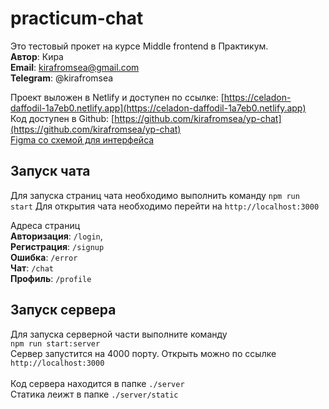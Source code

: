 # practicum-chat

Это тестовый прокет на курсе Middle frontend в Практикум. <br />
**Автор**: Кира <br />
**Email**: kirafromsea@gmail.com <br />
**Telegram**: @kirafromsea <br />

Проект выложен в Netlify и доступен по ссылке: [https://celadon-daffodil-1a7eb0.netlify.app](https://celadon-daffodil-1a7eb0.netlify.app) <br />
Код доступен в Github: [https://github.com/kirafromsea/yp-chat](https://github.com/kirafromsea/yp-chat)<br />
[Figma со схемой для интерфейса](https://www.figma.com/file/QIhlqZO3GESCoKdrnEtt1g/Practicum-Chat?type=design&node-id=52%3A5&mode=design&t=EnUKi7uLkMg9EJvq-1)

## Запуск чата
Для запуска страниц чата необходимо выполнить команду
```npm run start```
Для открытия чата необходимо перейти на ```http://localhost:3000```

Адреса страниц <br />
**Авторизация**: ```/login```, <br />
**Регистрация**: ```/signup``` <br />
**Ошибка**: ```/error```<br />
**Чат**: ```/chat``` <br /> 
**Профиль**: ```/profile```<br />

## Запуск сервера
Для запуска серверной части выполните команду <br />
```npm run start:server```<br />
Сервер запустится на 4000 порту. Открыть можно по ссылке ```http://localhost:3000``` <br/>
<br />
Код сервера находится в папке ```./server``` <br />
Статика леижт в папке ```./server/static``` <br />

